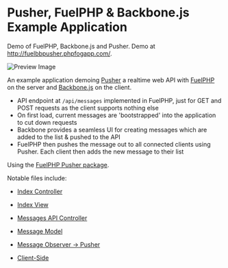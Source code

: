 # Pusher, FuelPHP & Backbone.js Example Application

Demo of FuelPHP, Backbone.js and Pusher. Demo at http://fuelbbpusher.phpfogapp.com/.

![Preview Image](http://i.imgur.com/MKyRL.png)

An example application demoing [Pusher](http://pusher.com) a realtime web API with [FuelPHP](http://fuelphp.com) on the server and [Backbone.js](http://backbonejs.org) on the client.

* API endpoint at `/api/messages` implemented in FuelPHP, just for GET and POST requests as the client supports nothing else
* On first load, current messages are 'bootstrapped' into the application to cut down requests
* Backbone provides a seamless UI for creating messages which are added to the list & pushed to the API
* FuelPHP then pushes the message out to all connected clients using Pusher. Each client then adds the new message to their list

Using the [FuelPHP Pusher package](https://github.com/lembubintik/pusherapp).

Notable files include:

* [Index Controller](https://github.com/danharper/fuelbackbonepusher/blob/master/fuel/app/classes/controller/site.php)
* [Index View](https://github.com/danharper/fuelbackbonepusher/blob/master/fuel/app/views/site/index.php)
* [Messages API Controller](https://github.com/danharper/fuelbackbonepusher/blob/master/fuel/app/classes/controller/api/messages.php)
* [Message Model](https://github.com/danharper/fuelbackbonepusher/blob/master/fuel/app/classes/model/message.php)
* [Message Observer -> Pusher](https://github.com/danharper/fuelbackbonepusher/blob/master/fuel/app/classes/observer/message/created.php)

* [Client-Side](https://github.com/danharper/fuelbackbonepusher/blob/master/public/assets/js/app.js)